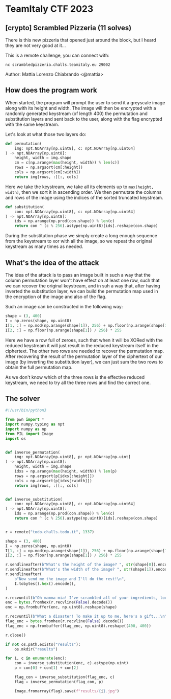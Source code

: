 # TeamItaly CTF 2023

## [crypto] Scrambled Pizzeria (11 solves)
There is this new pizzeria that opened just around the block, but I heard they are not very good at it...  

This is a remote challenge, you can connect with:  

`nc scrambledpizzeria.challs.teamitaly.eu 29002`  

Author: Mattia Lorenzo Chiabrando <@mattia>

## How does the program work
When started, the program will prompt the user to send it a greyscale image along with its height and width.
The image will then be encrypted with a randomly generated keystream (of length 400) the permutation and substitution layers and sent back to the user, along with the flag encrypted with the same keystream.

Let's look at what those two layers do:
```python
def permutation(
    img: npt.NDArray[np.uint8], c: npt.NDArray[np.uint64]
) -> npt.NDArray[np.uint8]:
    height, width = img.shape
    cm = c[np.arange(max(height, width)) % len(c)]
    rows = np.argsort(cm[:height])
    cols = np.argsort(cm[:width])
    return img[rows, :][:, cols]
```
Here we take the keystream, we take all its elements up to `max(height, width)`, then we sort it in ascending order. We then permutate the columns and rows of the image using the indices of the sorted truncated keystream.

```python
def substitution(
    con: npt.NDArray[np.uint8], c: npt.NDArray[np.uint64]
) -> npt.NDArray[np.uint8]:
    ids = np.arange(np.prod(con.shape)) % len(c)
    return con ^ (c % 256).astype(np.uint8)[ids].reshape(con.shape)
```
During the substitution phase we simply create a long enough sequence from the keystream to xor with all the image, so we repeat the original keystream as many times as needed.

## What's the idea of the attack
The idea of the attack is to pass an image built in such a way that the column permutation layer won't have effect on at least one row, such that we can recover the original keystream, and in suh a way that, after having inverted the substitution layer, we can build the permutation map used in the encryption of the image and also of the flag.

Such an image can be constructed in the following way:
```python
shape = (3, 400)
I = np.zeros(shape, np.uint8)
I[1, :] = np.mod(np.arange(shape[1]), 256) + np.floor(np.arange(shape[1]) / 256)
I[2, :] = np.floor(np.arange(shape[1]) / 256) * 255
```
Here we have a row full of zeroes, such that when it will be XORed with the reduced keystream it will just result in the reduced keystream itself in the ciphertext.
The other two rows are needed to recover the permutation map. After recovering the result of the permutation layer of the ciphertext of our image (by inverting the substitution layer), we can just sum the two rows to obtain the full permutation map.

As we don't know which of the three rows is the effective reduced keystream, we need to try all the three rows and find the correct one.

## The solver
```python
#!/usr/bin/python3

from pwn import *
import numpy.typing as npt
import numpy as np
from PIL import Image
import os


def inverse_permutation(
    img: npt.NDArray[np.uint8], p: npt.NDArray[np.uint]
) -> npt.NDArray[np.uint8]:
    height, width = img.shape
    idxs = np.arange(max(height, width)) % len(p)
    rows = np.argsort(p[idxs[:height]])
    cols = np.argsort(p[idxs[:width]])
    return img[rows, :][:, cols]


def inverse_substitution(
    con: npt.NDArray[np.uint8], c: npt.NDArray[np.uint64]
) -> npt.NDArray[np.uint8]:
    ids = np.arange(np.prod(con.shape)) % len(c)
    return con ^ (c % 256).astype(np.uint8)[ids].reshape(con.shape)


r = remote("todo.challs.todo.it", 1337)

shape = (3, 400)
I = np.zeros(shape, np.uint8)
I[1, :] = np.mod(np.arange(shape[1]), 256) + np.floor(np.arange(shape[1]) / 256)
I[2, :] = np.floor(np.arange(shape[1]) / 256) * 255

r.sendlineafter(b"What's the height of the image? ", str(shape[0]).encode())
r.sendlineafter(b"What's the width of the image? ", str(shape[1]).encode())
r.sendlineafter(
    b"Now send me the image and I'll do the rest!\n",
    I.tobytes().hex().encode(),
)

r.recvuntil(b"Oh mamma mia! I've scrambled all of your ingredients, look!\n")
enc = bytes.fromhex(r.recvline(False).decode())
enc = np.frombuffer(enc, np.uint8).reshape(shape)

r.recvuntil(b"What a disaster! To make it up to me, here's a gift...\n")
flag_enc = bytes.fromhex(r.recvline(False).decode())
flag_enc = np.frombuffer(flag_enc, np.uint8).reshape((400, 400))

r.close()

if not os.path.exists("results"):
    os.mkdir("results")

for i, c in enumerate(enc):
    con = inverse_substitution(enc, c).astype(np.uint)
    p = con[0] + con[1] + con[2]

    flag_con = inverse_substitution(flag_enc, c)
    flag = inverse_permutation(flag_con, p)

    Image.fromarray(flag).save(f"results/{i}.jpg")
```
